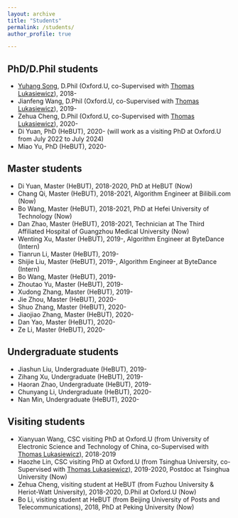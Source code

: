 ```yaml
---
layout: archive
title: "Students"
permalink: /students/
author_profile: true

---
```


**PhD/D.Phil students**  
------
-  [Yuhang Song](https://www.cs.ox.ac.uk/people/yuhang.song/), D.Phil (Oxford.U, co-Supervised with [Thomas Lukasiewicz](http://www.cs.ox.ac.uk/thomas.lukasiewicz/)), 2018-  
-  Jianfeng Wang, D.Phil (Oxford.U, co-Supervised with [Thomas Lukasiewicz](http://www.cs.ox.ac.uk/thomas.lukasiewicz/)), 2019- 
-  Zehua Cheng,  D.Phil (Oxford.U, co-Supervised with [Thomas Lukasiewicz](http://www.cs.ox.ac.uk/thomas.lukasiewicz/)), 2020- 
-  Di Yuan, PhD (HeBUT), 2020- (will work as a visiting PhD at Oxford.U from July 2022 to July 2024)  
-  Miao Yu, PhD (HeBUT), 2020-  

**Master students**  
-----
-  Di Yuan, Master (HeBUT), 2018-2020, PhD at HeBUT (Now) 
-  Chang Qi, Master (HeBUT), 2018-2021, Algorithm Engineer at Bilibili.com (Now) 
-  Bo Wang, Master (HeBUT), 2018-2021, PhD at Hefei University of Technology (Now)  
-  Dan Zhao, Master (HeBUT), 2018-2021, Technician at The Third Affiliated Hospital of Guangzhou Medical University (Now)  
-  Wenting Xu, Master (HeBUT), 2019-, Algorithm Engineer at ByteDance (Intern)
-  Tianrun Li, Master (HeBUT), 2019-   
-  Shijie Liu, Master (HeBUT), 2019-, Algorithm Engineer at ByteDance (Intern)
-  Bo Wang, Master (HeBUT), 2019-  
-  Zhoutao Yu, Master (HeBUT), 2019-
-  Xudong Zhang, Master (HeBUT), 2019-
-  Jie Zhou, Master (HeBUT), 2020-
-  Shuo Zhang, Master (HeBUT), 2020-
-  Jiaojiao Zhang, Master (HeBUT), 2020-
-  Dan Yao, Master (HeBUT), 2020-
-  Ze Li, Master (HeBUT), 2020-

**Undergraduate students**  
-----
-  Jiashun Liu, Undergraduate (HeBUT), 2019-
-  Zihang Xu, Undergraduate (HeBUT), 2019-
-  Haoran Zhao, Undergraduate (HeBUT), 2019-
-  Chunyang Li, Undergraduate (HeBUT), 2020- 
-  Nan Min, Undergraduate (HeBUT), 2020- 


**Visiting students**  
-----
-  Xianyuan Wang, CSC visiting PhD at Oxford.U (from University of Electronic Science and Technology of China, co-Supervised with [Thomas Lukasiewicz](http://www.cs.ox.ac.uk/thomas.lukasiewicz/)), 2018-2019  
-  Haozhe Lin, CSC visiting PhD at Oxford.U (from Tsinghua University, co-Supervised with [Thomas Lukasiewicz](http://www.cs.ox.ac.uk/thomas.lukasiewicz/)), 2019-2020, Postdoc at Tsinghua University (Now)   
-  Zehua Cheng, visiting student at HeBUT (from Fuzhou University & Heriot-Watt University), 2018-2020, D.Phil at Oxford.U (Now)
-  Bo Li, visiting student at HeBUT (from Beijing University of Posts and Telecommunications), 2018, PhD at Peking University (Now)
